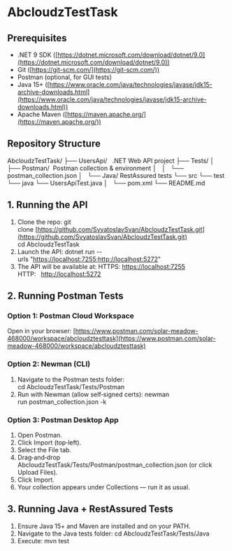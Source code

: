 # AbcloudzTestTask

## Prerequisites

* .NET 9 SDK ([https://dotnet.microsoft.com/download/dotnet/9.0](https://dotnet.microsoft.com/download/dotnet/9.0))
* Git ([https://git-scm.com/](https://git-scm.com/))
* Postman (optional, for GUI tests)
* Java 15+ ([https://www.oracle.com/java/technologies/javase/jdk15-archive-downloads.html](https://www.oracle.com/java/technologies/javase/jdk15-archive-downloads.html))
* Apache Maven ([https://maven.apache.org/](https://maven.apache.org/))

## Repository Structure

AbcloudzTestTask/
├── UsersApi/                    .NET Web API project
├── Tests/
│   ├── Postman/            Postman collection & environment
│   │   └── postman\_collection.json
│   └── Java/               RestAssured tests
        └── src
          └── test
            └── java
              └── UsersApiTest.java
│       └── pom.xml
└── README.md

## 1. Running the API

1. Clone the repo:
   git clone [https://github.com/SvyatoslavSvan/AbcloudzTestTask.git](https://github.com/SvyatoslavSvan/AbcloudzTestTask.git)
   cd AbcloudzTestTask
2. Launch the API:
   dotnet run --urls "[https://localhost:7255;http://localhost:5272](https://localhost:7255;http://localhost:5272)"
3. The API will be available at:
   HTTPS: [https://localhost:7255](https://localhost:7255)
   HTTP:   [http://localhost:5272](http://localhost:5272)

## 2. Running Postman Tests

### Option 1: Postman Cloud Workspace

Open in your browser:
[https://www.postman.com/solar-meadow-468000/workspace/abcloudztesttask](https://www.postman.com/solar-meadow-468000/workspace/abcloudztesttask)

### Option 2: Newman (CLI)

1. Navigate to the Postman tests folder:
   cd AbcloudzTestTask/Tests/Postman
2. Run with Newman (allow self‑signed certs):
   newman run postman\_collection.json -k

### Option 3: Postman Desktop App

1. Open Postman.
2. Click Import (top‑left).
3. Select the File tab.
4. Drag‑and‑drop AbcloudzTestTask/Tests/Postman/postman\_collection.json (or click Upload Files).
5. Click Import.
6. Your collection appears under Collections — run it as usual.

## 3. Running Java + RestAssured Tests

1. Ensure Java 15+ and Maven are installed and on your PATH.
2. Navigate to the Java tests folder:
   cd AbcloudzTestTask/Tests/Java
3. Execute:
   mvn test
